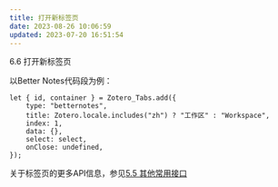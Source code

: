 ```yaml
---
title: 打开新标签页
date: 2023-08-26 10:06:59
updated: 2023-07-20 16:51:54
---
```

6.6 打开新标签页

以Better Notes代码段为例：

```
let { id, container } = Zotero_Tabs.add({
    type: "betternotes",
    title: Zotero.locale.includes("zh") ? "工作区" : "Workspace",
    index: 1,
    data: {},
    select: select,
    onClose: undefined,
});
```

关于标签页的更多API信息，参见[5.5 其他常用接口](https://zotero.yuque.com/books/share/8d230829-6004-4934-b4c6-685a7001bfa0/tbn66m)